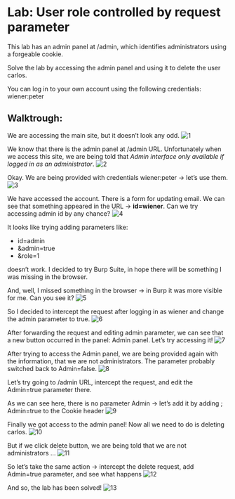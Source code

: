 # Lab: User role controlled by request parameter
This lab has an admin panel at /admin, which identifies administrators using a forgeable cookie.

Solve the lab by accessing the admin panel and using it to delete the user carlos.

You can log in to your own account using the following credentials: wiener:peter

## Walktrough:
We are accessing the main site, but it doesn’t look any odd.
![1](images/lab3/1.png)

We know that there is the admin panel at /admin URL. Unfortunately when we access this site, we are being told that *Admin interface only available if logged in as an administrator*.
![2](images/lab3/2.png)

Okay. We are being provided with credentials wiener:peter → let’s use them.
![3](images/lab3/3.png)

We have accessed the account. There is a form for updating email. We can see that something appeared in the URL → **id=wiener**. Can we try accessing admin id by any chance?
![4](images/lab3/4.png)

It looks like trying adding parameters like:

- id=admin
- &admin=true
- &role=1

doesn’t work. I decided to try Burp Suite, in hope there will be something I was missing in the browser.


And, well, I missed something in the browser → in Burp it was more visible for me. Can you see it?
![5](images/lab3/5.png)

So I decided to intercept the request after logging in as wiener and change the admin parameter to true.
![6](images/lab3/6.png)

After forwarding the request and editing admin parameter, we can see that a new button occurred in the panel: Admin panel. Let’s try accessing it!
![7](images/lab3/7.png)

After trying to access the Admin panel, we are being provided again with the information, that we are not administrators. The parameter probably switched back to Admin=false. 
![8](images/lab3/8.png)

Let’s try going to /admin URL, intercept the request, and edit the Admin=true parameter there.


As we can see here, there is no parameter Admin → let’s add it by adding ; Admin=true to the Cookie header
![9](images/lab3/9.png)

Finally we got access to the admin panel! Now all we need to do is deleting carlos.
![10](images/lab3/10.png)

But if we click delete button, we are being told that we are not administrators … 
![11](images/lab3/11.png)

So let’s take the same action → intercept the delete request, add Admin=true parameter, and see what happens
![12](images/lab3/12.png)

And so, the lab has been solved!
![13](images/lab3/13.png)

